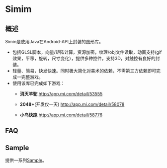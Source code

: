 Simim
========
概述
--------
Simin是使用Java在Android-API上封装的图形库。

* 包括GLSL脚本，向量/矩阵计算，资源加密，纹理/obj文件读取，动画支持(gif效果，平移，旋转，尺寸变化），提供多种控件，支持3D，对触控有良好的封装。
* 轻量、简易，快发快速。同时极大简化对美术的依赖，不需第三方依赖即可完成一完整游戏。
* 使用该库已完成如下游戏：
    * **消灭羊驼**
        http://app.mi.com/detail/53555
      
    * **2048+**(开发仅一天)
        http://app.mi.com/detail/58078
        
    * **小鸟快跑**
        http://app.mi.com/detail/58776
        
FAQ
--------

Sample
--------
提供一系列[Sample](https://github.com/neuoZhuo/Simim-Sample)。
